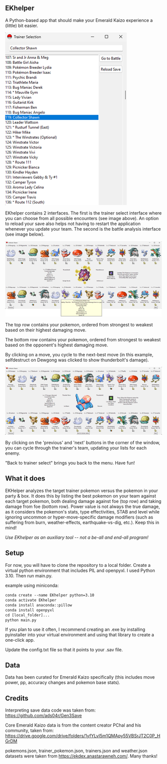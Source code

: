 EKhelper
---------------------------
A Python-based app that should make your Emerald Kaizo experience a (little) bit easier.

![Trainer Select GUI](images/trainer_select.png)

EKhelper contains 2 interfaces. The first is the trainer select interface where you can choose from all possible encounters (see image above). An option to reload your save also helps not having to restart the application whenever you update your team. The second is the battle analysis interface (see image below).

![Battle GUI](images/battle.png)

The top row contains your pokemon, ordered from strongest to weakest based on their highest damaging move.

The bottom row contains your pokemon, ordered from strongest to weakest based on the opponent's highest damaging move.

By clicking on a move, you cycle to the next-best move (in this example, selfdestruct on Dewgong was clicked to show thunderbolt's damage).

![Battle 2 GUI](images/battle2.png)

By clicking on the 'previous' and 'next' buttons in the corner of the window, you can cycle through the trainer's team, updating your lists for each enemy.

"Back to trainer select" brings you back to the menu. Have fun!

What it does
---------------------------
EKHelper analyzes the target trainer pokemon versus the pokemon in your party & box. It does this by listing the best pokemon on your team against each target pokemon, both dealing damage against foe (top row) and taking damage from foe (bottom row). Power value is not always the true damage, as it considers the pokemon's stats, type effectivities, STAB and level while ignoring uncommon or hyper-move-specific damage modifiers (such as suffering from burn, weather-effects, earthquake-vs-dig, etc.). Keep this in mind!

_Use EKhelper as an auxiliary tool -- not a be-all and end-all program!_

Setup
---------------------------
For now, you will have to clone the repository to a local folder. Create a virtual python environment that includes PIL and openpyxl. I used Python 3.10. Then run main.py.

example using miniconda:

    conda create --name EKhelper python=3.10
    conda activate EKhelper
    conda install anaconda::pillow
    conda install openpyxl
    cd [local_folder]...
    python main.py

If you plan to use it often, I recommend creating an .exe by installing pyinstaller into your virtual environment and using that library to create a one-click app.

Update the config.txt file so that it points to your .sav file.

Data
---------------------------
Data has been curated for Emerald Kaizo specifically (this includes move power, pp, accuracy changes and pokemon base stats).

Credits
---------------------------
Interpreting save data code was taken from: https://github.com/ads04r/Gen3Save

Core Emerald Kaizo data is from the content creator PChal and his community, taken from: https://drive.google.com/drive/folders/1yfYLvI5m1QMApy55VBSrJT2C0P_HGrDM 

pokemons.json, trainer_pokemon.json, trainers.json and weather.json datasets were taken from https://ekdex.anastarawneh.com/. Many thanks!
